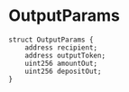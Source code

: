 # OutputParams


```solidity
struct OutputParams {
    address recipient;
    address outputToken;
    uint256 amountOut;
    uint256 depositOut;
}
```

